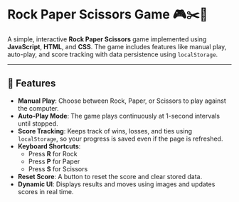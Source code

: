# Rock Paper Scissors Game 🎮✂️📜

A simple, interactive **Rock Paper Scissors** game implemented using **JavaScript**, **HTML**, and **CSS**. The game includes features like manual play, auto-play, and score tracking with data persistence using `localStorage`.

---

## 🚀 Features

- **Manual Play**: Choose between Rock, Paper, or Scissors to play against the computer.
- **Auto-Play Mode**: The game plays continuously at 1-second intervals until stopped.
- **Score Tracking**: Keeps track of wins, losses, and ties using `localStorage`, so your progress is saved even if the page is refreshed.
- **Keyboard Shortcuts**:
  - Press **R** for Rock
  - Press **P** for Paper
  - Press **S** for Scissors
- **Reset Score**: A button to reset the score and clear stored data.
- **Dynamic UI**: Displays results and moves using images and updates scores in real time.
